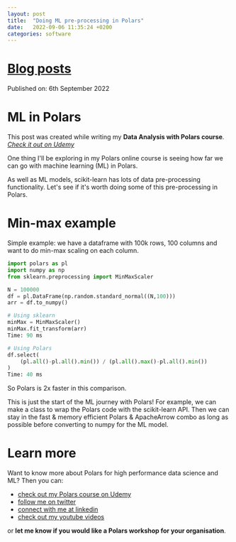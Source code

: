 ```yaml
---
layout: post
title:  "Doing ML pre-processing in Polars"
date:   2022-09-06 11:35:24 +0200
categories: software
---
```

# [Blog posts](/blog/blog_index.html)
Published on: 6th September 2022

# ML in Polars
This post was created while writing my **Data Analysis with Polars course**. 
[*Check it out on Udemy*](https://www.udemy.com/course/data-analysis-with-polars/?referralCode=A29DCDA40D369080C05A)

One thing I'll be exploring in my Polars online course is seeing how far we can go with machine learning (ML) in Polars.

As well as ML models, scikit-learn has lots of data pre-processing functionality. Let's see if it's worth doing some of this pre-processing in Polars.

# Min-max example
Simple example: we have a dataframe with 100k rows, 100 columns and want to do min-max scaling on each column.
```python
import polars as pl
import numpy as np
from sklearn.preprocessing import MinMaxScaler

N = 100000
df = pl.DataFrame(np.random.standard_normal((N,100)))
arr = df.to_numpy()

# Using sklearn
minMax = MinMaxScaler()
minMax.fit_transform(arr)
Time: 90 ms

# Using Polars
df.select(
    (pl.all()-pl.all().min()) / (pl.all().max()-pl.all().min())
)
Time: 40 ms
```
So Polars is 2x faster in this comparison.

This is just the start of the ML journey with Polars! For example, we can make a class to wrap the Polars code with the scikit-learn API. Then we can stay in the fast & memory efficient Polars & ApacheArrow combo as long as possible before converting to numpy for the ML model.

# Learn more
Want to know more about Polars for high performance data science and ML? Then you can:
- [check out my Polars course on Udemy](https://www.udemy.com/course/data-analysis-with-polars/?referralCode=A29DCDA40D369080C05A) 
- [follow me on twitter](https://twitter.com/braaannigan)
- [connect with me at linkedin](https://www.linkedin.com/in/liam-brannigan-9080b214a/)
- [check out my youtube videos](https://www.youtube.com/watch?v=nGritAo-71o)

or **let me know if you would like a Polars workshop for your organisation**.